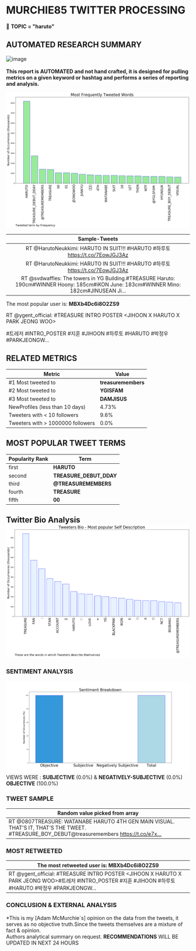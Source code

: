 # MURCHIE85 TWITTER PROCESSING 
&#x1F34E; **TOPIC = "haruto"**

## AUTOMATED RESEARCH SUMMARY

![image](https://marketingplatform.google.com/about/static/images/gmp/analytics-smb-benefit.jpg)
<br></br>
<b> This report is AUTOMATED and not hand crafted, it is designed for pulling metrics on a given keyword or hashtag and performs a series of reporting and analysis.</b>



![image](TWEETS.png)



|                **Sample-Tweets**        |
| :-------------: |
| RT @HarutoNeukkimi: HARUTO IN SUIT!!! #HARUTO #하루토 https://t.co/7EowJGJ3Az |
| RT @HarutoNeukkimi: HARUTO IN SUIT!!! #HARUTO #하루토 https://t.co/7EowJGJ3Az |
| RT @svdwaffles: The towers in YG Building.#TREASURE Haruto: 190cm#WINNER Hoony: 185cm#iKON June: 183cm#WINNER Mino: 182cm#JINUSEAN Ji… |

The most popular user is: **MBXb4Dc6i8O2ZS9**
<div class="alert alert-block alert-danger"> RT @ygent_official: #TREASURE INTRO POSTER &lt;JIHOON X HARUTO X PARK JEONG WOO&gt;

#트레저 #INTRO_POSTER #지훈 #JIHOON #하루토 #HARUTO #박정우 #PARKJEONGW…</div>

## RELATED METRICS<br>
| Metric | Value |
| ------------- | ------------- |
| #1 Most tweeted to  | **treasuremembers** |
| #2 Most tweeted to  | **YGlSFAM** |
| #3 Most tweeted to  | **DAMJISUS** |
| NewProfiles (less than 10 days) | 4.73%  |
| Tweeters with < 10 followers  | 9.6%|
| Tweeters with > 1000000 followers  | 0.0%  |



## MOST POPULAR TWEET TERMS 


| Popularity Rank  | Term |
| ------------- | ------------- |
| first  | **HARUTO**  |
| second  | **TREASURE_DEBUT_DDAY**  |
| third  | **@TREASUREMEMBERS** |
| fourth  | **TREASURE**  |
| fifth  | **00**  |


## Twitter Bio Analysis![image](BIO.png)
### SENTIMENT ANALYSIS
![image](sentiment.png)
VIEWS WERE : **SUBJECTIVE**  (0.0%) & **NEGATIVELY-SUBJECTIVE** (0.0%) **OBJECTIVE** (100.0%)

### TWEET SAMPLE 
| Random value picked from array |
| ------------- |
|RT @0807TREASURE: WATANABE HARUTO 4TH GEN MAIN VISUAL. THAT'S IT, THAT'S THE TWEET. #TREASURE_BOY_DEBUT@treasuremembers https://t.co/e7x… |

### MOST RETWEETED 

| The most retweeted user is: **MBXb4Dc6i8O2ZS9**  |
| ------------- |
| RT @ygent_official: #TREASURE INTRO POSTER &lt;JIHOON X HARUTO X PARK JEONG WOO&gt;#트레저 #INTRO_POSTER #지훈 #JIHOON #하루토 #HARUTO #박정우 #PARKJEONGW… |

### CONCLUSION & EXTERNAL ANALYSIS

*This is my [Adam McMurchie`s] opinion on the data from the tweets, it serves as no objective truth.Since the tweets themselves are a mixture of fact & opinion.<br>
Authors analytical summary on request.
**RECOMMENDATIONS** WILL BE UPDATED IN NEXT  24 HOURS <br>